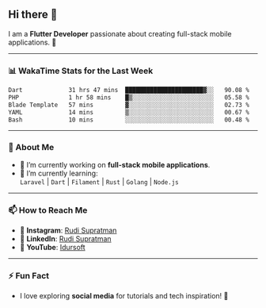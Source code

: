 ## Hi there 👋

I am a **Flutter Developer** passionate about creating full-stack mobile applications. 🚀

---

### 📊 WakaTime Stats for the Last Week
<!--START_SECTION:waka-->

```txt
Dart             31 hrs 47 mins  ██████████████████████▓░░   90.08 %
PHP              1 hr 58 mins    █▒░░░░░░░░░░░░░░░░░░░░░░░   05.58 %
Blade Template   57 mins         ▓░░░░░░░░░░░░░░░░░░░░░░░░   02.73 %
YAML             14 mins         ▒░░░░░░░░░░░░░░░░░░░░░░░░   00.67 %
Bash             10 mins         ░░░░░░░░░░░░░░░░░░░░░░░░░   00.48 %
```

<!--END_SECTION:waka-->

---

### 🌱 About Me
- 🔭 I’m currently working on **full-stack mobile applications**.
- 🌱 I’m currently learning:  
  `Laravel` | `Dart` | `Filament` | `Rust` | `Golang` | `Node.js`

---

### 📫 How to Reach Me
- 💬 **Instagram**: [Rudi Supratman](https://www.instagram.com/rudisupratman97)  
- 💼 **LinkedIn**: [Rudi Supratman](https://www.linkedin.com/in/rudi-supratman-324233281)  
- 🎥 **YouTube**: [Idursoft](https://www.youtube.com/@adde5863)

---

### ⚡ Fun Fact
- I love exploring **social media** for tutorials and tech inspiration! 🎥
